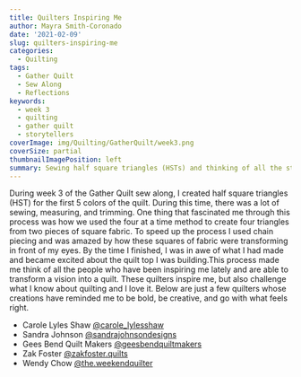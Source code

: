 ```yaml
---
title: Quilters Inspiring Me
author: Mayra Smith-Coronado
date: '2021-02-09'
slug: quilters-inspiring-me
categories:
  - Quilting
tags:
  - Gather Quilt
  - Sew Along
  - Reflections
keywords:
  - week 3
  - quilting
  - gather quilt
  - storytellers
coverImage: img/Quilting/GatherQuilt/week3.png
coverSize: partial
thumbnailImagePosition: left
summary: Sewing half square triangles (HSTs) and thinking of all the storytellers inspiring me.
---
```


During week 3 of the Gather Quilt sew along, I created half square triangles (HST) for the first 5 colors of the quilt. During this time, there was a lot of sewing, measuring, and trimming. One thing that fascinated me through this process was how we used the four at a time method to create four triangles from two pieces of square fabric. To speed up the process I used chain piecing and was amazed by how these squares of fabric were transforming in front of my eyes. By the time I finished, I was in awe of what I had made and became excited about the quilt top I was building.This process made me think of all the people who have been inspiring me lately and are able to transform a vision into a quilt. These quilters inspire me, but also challenge what I know about quilting and I love it. Below are just a few quilters whose creations have reminded me to be bold, be creative, and go with what feels right.

- Carole Lyles Shaw [@carole_lylesshaw](https://www.instagram.com/carole_lylesshaw/)
- Sandra Johnson [@sandrajohnsondesigns](https://www.instagram.com/sandrajohnsondesigns/)
- Gees Bend Quilt Makers [@geesbendquiltmakers](https://www.instagram.com/geesbendquiltmakers/)
- Zak Foster [@zakfoster.quilts](https://www.instagram.com/zakfoster.quilts/)
- Wendy Chow [@the.weekendquilter](https://www.instagram.com/the.weekendquilter/)
